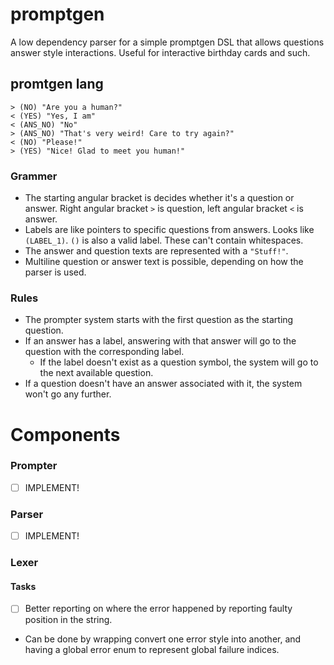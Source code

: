 # promptgen

A low dependency parser for a simple promptgen DSL that allows questions answer style interactions. Useful for interactive birthday cards and such.

## promtgen lang
```
> (NO) "Are you a human?"
< (YES) "Yes, I am"
< (ANS_NO) "No"
> (ANS_NO) "That's very weird! Care to try again?"
< (NO) "Please!"
> (YES) "Nice! Glad to meet you human!"
```

### Grammer
 - The starting angular bracket is decides whether it's a question or answer. Right angular bracket `>` is question, left angular bracket `<` is answer.
 - Labels are like pointers to specific questions from answers. Looks like `(LABEL_1)`. `()` is also a valid label. These can't contain whitespaces.
 - The answer and question texts are represented with a `"Stuff!"`. 
 - Multiline question or answer text is possible, depending on how the parser is used.

### Rules
 - The prompter system starts with the first question as the starting question.
 - If an answer has a label, answering with that answer will go to the question with the corresponding label.
    - If the label doesn't exist as a question symbol, the system will go to the next available question.
 - If a question doesn't have an answer associated with it, the system won't go any further.

# Components
### Prompter
 - [ ] IMPLEMENT!
### Parser
 - [ ] IMPLEMENT!
### Lexer
#### Tasks
 - [ ] Better reporting on where the error happened by reporting faulty position in the string.
  - Can be done by wrapping convert one error style into another, and having a global error enum to represent global failure indices.